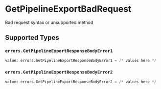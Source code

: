 # GetPipelineExportBadRequest

Bad request syntax or unsupported method


## Supported Types

### `errors.GetPipelineExportResponseBodyError1`

```python
value: errors.GetPipelineExportResponseBodyError1 = /* values here */
```

### `errors.GetPipelineExportResponseBodyError2`

```python
value: errors.GetPipelineExportResponseBodyError2 = /* values here */
```

